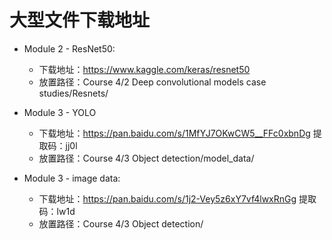 # 大型文件下载地址

- Module 2 - ResNet50: 
  - 下载地址：https://www.kaggle.com/keras/resnet50
  - 放置路径：Course 4/2 Deep convolutional models case studies/Resnets/

- Module 3 - YOLO
  - 下载地址：https://pan.baidu.com/s/1MfYJ7OKwCW5__FFc0xbnDg 提取码：jj0l
  - 放置路径：Course 4/3 Object detection/model_data/

- Module 3 - image data: 
  - 下载地址：https://pan.baidu.com/s/1j2-Vey5z6xY7vf4lwxRnGg 提取码：lw1d
  - 放置路径：Course 4/3 Object detection/
